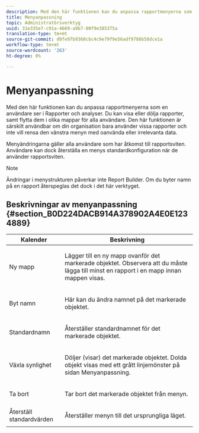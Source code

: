 ```yaml
---
description: Med den här funktionen kan du anpassa rapportmenyerna som en användare ser i Rapporter och analyser. Du kan visa eller dölja rapporter, samt flytta dem i olika mappar för alla användare. Den här funktionen är särskilt användbar om din organisation bara använder vissa rapporter och inte vill rensa den vänstra menyn med oanvända eller irrelevanta data.
title: Menyanpassning
topic: Administratörsverktyg
uuid: 31e335e7-c91a-4669-a9b7-00f9e385375a
translation-type: tm+mt
source-git-commit: d0fe97b9368cbc4c9e79f9e56adf9786b58dce1a
workflow-type: tm+mt
source-wordcount: '263'
ht-degree: 0%

---
```



# Menyanpassning

Med den här funktionen kan du anpassa rapportmenyerna som en användare ser i Rapporter och analyser. Du kan visa eller dölja rapporter, samt flytta dem i olika mappar för alla användare. Den här funktionen är särskilt användbar om din organisation bara använder vissa rapporter och inte vill rensa den vänstra menyn med oanvända eller irrelevanta data.

Menyändringarna gäller alla användare som har åtkomst till rapportsviten. Användare kan dock återställa en menys standardkonfiguration när de använder rapportsviten.

>[!NOTE]
>
>Ändringar i menystrukturen påverkar inte Report Builder. Om du byter namn på en rapport återspeglas det dock i det här verktyget.

## Beskrivningar av menyanpassning {#section_B0D224DACB914A378902A4E0E1234889}

<table id="table_E609632569EB499184E56618C2CEF742"> 
 <thead> 
  <tr> 
   <th colname="col1" class="entry"> Kalender </th> 
   <th colname="col2" class="entry"> Beskrivning </th> 
  </tr> 
 </thead>
 <tbody> 
  <tr> 
   <td colname="col1"> <span class="wintitle"> Ny mapp</span> </td> 
   <td colname="col2"> <p> Lägger till en ny mapp ovanför det markerade objektet. Observera att du måste lägga till minst en rapport i en mapp innan mappen visas. </p> </td> 
  </tr> 
  <tr> 
   <td colname="col1"> <span class="wintitle"> Byt namn</span> </td> 
   <td colname="col2"> <p> Här kan du ändra namnet på det markerade objektet. </p> </td> 
  </tr> 
  <tr> 
   <td colname="col1"> <span class="wintitle"> Standardnamn</span> </td> 
   <td colname="col2"> <p> Återställer standardnamnet för det markerade objektet. </p> </td> 
  </tr> 
  <tr> 
   <td colname="col1"> <span class="wintitle"> Växla synlighet</span> </td> 
   <td colname="col2"> <p> Döljer (visar) det markerade objektet. Dolda objekt visas med ett grått linjemönster på sidan Menyanpassning. </p> </td> 
  </tr> 
  <tr> 
   <td colname="col1"> <span class="wintitle"> Ta bort</span> </td> 
   <td colname="col2"> <p> Tar bort det markerade objektet från menyn. </p> </td> 
  </tr> 
  <tr> 
   <td colname="col1"> <span class="wintitle"> Återställ standardvärden</span> </td> 
   <td colname="col2"> <p> Återställer menyn till det ursprungliga läget. </p> </td> 
  </tr> 
 </tbody> 
</table>

